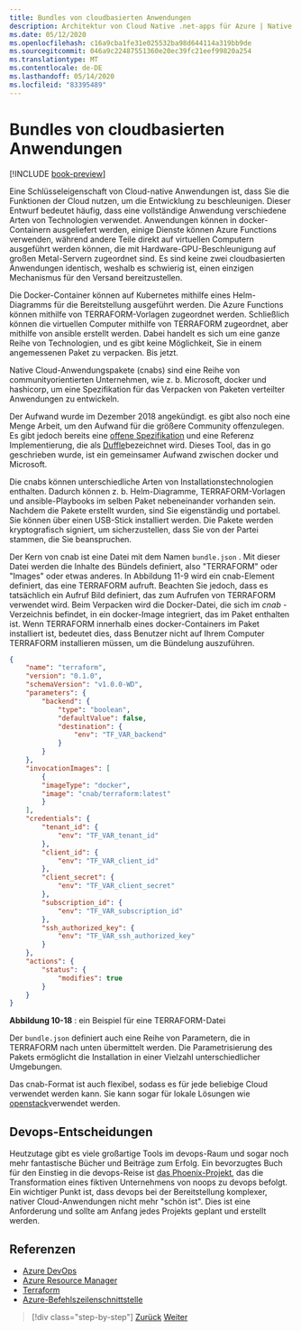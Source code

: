 ```yaml
---
title: Bundles von cloudbasierten Anwendungen
description: Architektur von Cloud Native .net-apps für Azure | Native Cloud-Anwendungs Bündel
ms.date: 05/12/2020
ms.openlocfilehash: c16a9cba1fe31e025532ba98d644114a319bb9de
ms.sourcegitcommit: 046a9c22487551360e20ec39fc21eef99820a254
ms.translationtype: MT
ms.contentlocale: de-DE
ms.lasthandoff: 05/14/2020
ms.locfileid: "83395489"
---
```

# <a name="cloud-native-application-bundles"></a>Bundles von cloudbasierten Anwendungen

[!INCLUDE [book-preview](../../../includes/book-preview.md)]

Eine Schlüsseleigenschaft von Cloud-native Anwendungen ist, dass Sie die Funktionen der Cloud nutzen, um die Entwicklung zu beschleunigen. Dieser Entwurf bedeutet häufig, dass eine vollständige Anwendung verschiedene Arten von Technologien verwendet. Anwendungen können in docker-Containern ausgeliefert werden, einige Dienste können Azure Functions verwenden, während andere Teile direkt auf virtuellen Computern ausgeführt werden können, die mit Hardware-GPU-Beschleunigung auf großen Metal-Servern zugeordnet sind. Es sind keine zwei cloudbasierten Anwendungen identisch, weshalb es schwierig ist, einen einzigen Mechanismus für den Versand bereitzustellen.

Die Docker-Container können auf Kubernetes mithilfe eines Helm-Diagramms für die Bereitstellung ausgeführt werden. Die Azure Functions können mithilfe von TERRAFORM-Vorlagen zugeordnet werden. Schließlich können die virtuellen Computer mithilfe von TERRAFORM zugeordnet, aber mithilfe von ansible erstellt werden. Dabei handelt es sich um eine ganze Reihe von Technologien, und es gibt keine Möglichkeit, Sie in einem angemessenen Paket zu verpacken. Bis jetzt.

Native Cloud-Anwendungspakete (cnabs) sind eine Reihe von communityorientierten Unternehmen, wie z. b. Microsoft, docker und hashicorp, um eine Spezifikation für das Verpacken von Paketen verteilter Anwendungen zu entwickeln.

Der Aufwand wurde im Dezember 2018 angekündigt. es gibt also noch eine Menge Arbeit, um den Aufwand für die größere Community offenzulegen. Es gibt jedoch bereits eine [offene Spezifikation](https://github.com/deislabs/cnab-spec) und eine Referenz Implementierung, die als [Duffle](https://duffle.sh/)bezeichnet wird. Dieses Tool, das in go geschrieben wurde, ist ein gemeinsamer Aufwand zwischen docker und Microsoft.

Die cnabs können unterschiedliche Arten von Installationstechnologien enthalten. Dadurch können z. b. Helm-Diagramme, TERRAFORM-Vorlagen und ansible-Playbooks im selben Paket nebeneinander vorhanden sein. Nachdem die Pakete erstellt wurden, sind Sie eigenständig und portabel. Sie können über einen USB-Stick installiert werden.  Die Pakete werden kryptografisch signiert, um sicherzustellen, dass Sie von der Partei stammen, die Sie beanspruchen.

Der Kern von cnab ist eine Datei mit dem Namen `bundle.json` . Mit dieser Datei werden die Inhalte des Bündels definiert, also "TERRAFORM" oder "Images" oder etwas anderes. In Abbildung 11-9 wird ein cnab-Element definiert, das eine TERRAFORM aufruft. Beachten Sie jedoch, dass es tatsächlich ein Aufruf Bild definiert, das zum Aufrufen von TERRAFORM verwendet wird. Beim Verpacken wird die Docker-Datei, die sich im *cnab* -Verzeichnis befindet, in ein docker-Image integriert, das im Paket enthalten ist. Wenn TERRAFORM innerhalb eines docker-Containers im Paket installiert ist, bedeutet dies, dass Benutzer nicht auf Ihrem Computer TERRAFORM installieren müssen, um die Bündelung auszuführen.

```json
{
    "name": "terraform",
    "version": "0.1.0",
    "schemaVersion": "v1.0.0-WD",
    "parameters": {
        "backend": {
            "type": "boolean",
            "defaultValue": false,
            "destination": {
                "env": "TF_VAR_backend"
            }
        }
    },
    "invocationImages": [
        {
        "imageType": "docker",
        "image": "cnab/terraform:latest"
        }
    ],
    "credentials": {
        "tenant_id": {
            "env": "TF_VAR_tenant_id"
        },
        "client_id": {
            "env": "TF_VAR_client_id"
        },
        "client_secret": {
            "env": "TF_VAR_client_secret"
        },
        "subscription_id": {
            "env": "TF_VAR_subscription_id"
        },
        "ssh_authorized_key": {
            "env": "TF_VAR_ssh_authorized_key"
        }
    },
    "actions": {
        "status": {
            "modifies": true
        }
    }
}
```

**Abbildung 10-18** : ein Beispiel für eine TERRAFORM-Datei

Der `bundle.json` definiert auch eine Reihe von Parametern, die in TERRAFORM nach unten übermittelt werden. Die Parametrisierung des Pakets ermöglicht die Installation in einer Vielzahl unterschiedlicher Umgebungen.

Das cnab-Format ist auch flexibel, sodass es für jede beliebige Cloud verwendet werden kann. Sie kann sogar für lokale Lösungen wie [openstack](https://www.openstack.org/)verwendet werden.

## <a name="devops-decisions"></a>Devops-Entscheidungen

Heutzutage gibt es viele großartige Tools im devops-Raum und sogar noch mehr fantastische Bücher und Beiträge zum Erfolg. Ein bevorzugtes Buch für den Einstieg in die devops-Reise ist [das Phoenix-Projekt](https://www.oreilly.com/library/view/the-phoenix-project/9781457191350/), das die Transformation eines fiktiven Unternehmens von noops zu devops befolgt. Ein wichtiger Punkt ist, dass devops bei der Bereitstellung komplexer, nativer Cloud-Anwendungen nicht mehr "schön ist". Dies ist eine Anforderung und sollte am Anfang jedes Projekts geplant und erstellt werden.

## <a name="references"></a>Referenzen

- [Azure DevOps](https://azure.microsoft.com/services/devops/)
- [Azure Resource Manager](https://azure.microsoft.com/documentation/articles/resource-group-overview/)
- [Terraform](https://www.terraform.io/)
- [Azure-Befehlszeilenschnittstelle](https://docs.microsoft.com/cli/azure/)

>[!div class="step-by-step"]
>[Zurück](infrastructure-as-code.md)
>[Weiter](summary.md)
